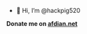 - 👋 Hi, I’m @hackpig520

<!---
hackpig520/hackpig520 is a ✨ special ✨ repository because its `README.md` (this file) appears on your GitHub profile.
You can click the Preview link to take a look at your changes.
--->

**Donate me on [afdian.net](https://afdian.net/a/HackPig520)**
